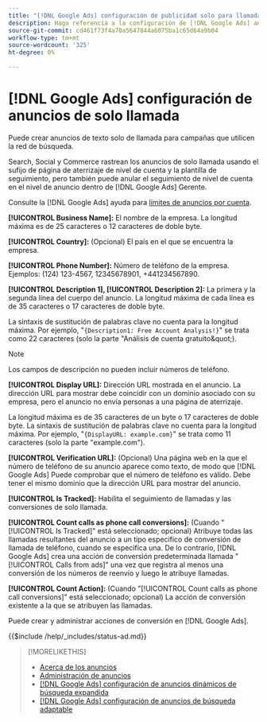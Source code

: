 ```yaml
---
title: "[!DNL Google Ads] configuración de publicidad solo para llamadas"
description: Haga referencia a la configuración de [!DNL Google Ads] anuncios solo para llamadas.
source-git-commit: cd461f73f4a70a5647844a6075ba1c65d64a9b04
workflow-type: tm+mt
source-wordcount: '325'
ht-degree: 0%

---
```


# [!DNL Google Ads] configuración de anuncios de solo llamada

Puede crear anuncios de texto solo de llamada para campañas que utilicen la red de búsqueda.

Search, Social y Commerce rastrean los anuncios de solo llamada usando el sufijo de página de aterrizaje de nivel de cuenta y la plantilla de seguimiento, pero también puede anular el seguimiento de nivel de cuenta en el nivel de anuncio dentro de [!DNL Google Ads] Gerente.

Consulte la [!DNL Google Ads] ayuda para [límites de anuncios por cuenta](https://support.google.com/google-ads/answer/6372658?hl=en).

<!-- ## Call-only Ad -->

<!-- hiding section header since there's only one section -->

**[!UICONTROL Business Name]:** El nombre de la empresa. La longitud máxima es de 25 caracteres o 12 caracteres de doble byte.

**[!UICONTROL Country]:** (Opcional) El país en el que se encuentra la empresa.

**[!UICONTROL Phone Number]:** Número de teléfono de la empresa. Ejemplos: (124) 123-4567, 12345678901, +441234567890.

**[!UICONTROL Description 1], [!UICONTROL Description 2]:** La primera y la segunda línea del cuerpo del anuncio. La longitud máxima de cada línea es de 35 caracteres o 17 caracteres de doble byte.

La sintaxis de sustitución de palabras clave no cuenta para la longitud máxima. Por ejemplo, &quot;`{Description1: Free Account Analysis!}`&quot; se trata como 22 caracteres (solo la parte &quot;Análisis de cuenta gratuito\&quot;).

>[!NOTE]
>
>Los campos de descripción no pueden incluir números de teléfono.

**[!UICONTROL Display URL]:** Dirección URL mostrada en el anuncio. La dirección URL para mostrar debe coincidir con un dominio asociado con su empresa, pero el anuncio no envía personas a una página de aterrizaje.

La longitud máxima es de 35 caracteres de un byte o 17 caracteres de doble byte. La sintaxis de sustitución de palabras clave no cuenta para la longitud máxima. Por ejemplo, &quot;`{DisplayURL: example.com}`&quot; se trata como 11 caracteres (solo la parte &quot;example.com&quot;).

**[!UICONTROL Verification URL]:** (Opcional) Una página web en la que el número de teléfono de su anuncio aparece como texto, de modo que [!DNL Google Ads] Puede comprobar que el número de teléfono es válido. Debe tener el mismo dominio que la dirección URL para mostrar del anuncio.

**[!UICONTROL Is Tracked]:** Habilita el seguimiento de llamadas y las conversiones de solo llamada.

**[!UICONTROL Count calls as phone call conversions]:** (Cuando &quot;[!UICONTROL Is Tracked]&quot; está seleccionado; opcional) Atribuye todas las llamadas resultantes del anuncio a un tipo específico de conversión de llamada de teléfono, cuando se especifica una. De lo contrario, [!DNL Google Ads] crea una acción de conversión predeterminada llamada &quot;[!UICONTROL Calls from ads]&quot; una vez que registra al menos una conversión de los números de reenvío y luego le atribuye llamadas.

**[!UICONTROL Count Action]:** (Cuando &quot;[!UICONTROL Count calls as phone call conversions]&quot; está seleccionado; opcional) La acción de conversión existente a la que se atribuyen las llamadas.

Puede crear y administrar acciones de conversión en [!DNL Google Ads].

<!-- **[!UICONTROL Status]:** -->

{{$include /help/_includes/status-ad.md}}

>[!MORELIKETHIS]
>
>* [Acerca de los anuncios](ad-about.md)
>* [Administración de anuncios](ad-manage.md)
>* [[!DNL Google Ads] configuración de anuncios dinámicos de búsqueda expandida](ad-settings-google-dsa.md)
>* [[!DNL Google Ads] configuración de anuncios de búsqueda adaptable](ad-settings-google-rsa.md)

